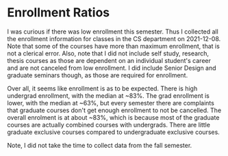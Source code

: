 # Enrollment Ratios
I was curious if there was low enrollment this semester.
Thus I collected all the enrollment information for classes in the CS 
department on 2021-12-08.
Note that some of the courses have more than maximum enrollment, that is
not a clerical error.
Also, note that I did not include self study, research, thesis courses as
those are dependent on an individual student's career and are not canceled
from low enrollment.
I did include Senior Design and graduate seminars though, as those are 
required for enrollment.


Over all, it seems like enrollment is as to be expected.
There is high undergrad enrollment, with the median at ~83%.
The grad enrollment is lower, with the median at ~63%, but every semester
there are complaints that graduate courses don't get enough enrollment to
not be cancelled.
The overall enrolment is at about ~83%, which is because most of the
graduate courses are actually combined courses with undergrads.
There are little graduate exclusive courses compared to undergraduate 
  exclusive courses.

Note, I did not take the time to collect data from the fall semester.
